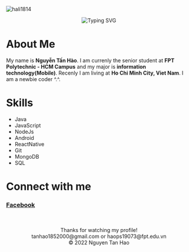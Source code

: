 <p align="left"> <img src="https://komarev.com/ghpvc/?username=hali1814&label=Profile%20views&color=0e75b6&style=flat" alt="hali1814" /> </p>

<div align="center">
  <img src="https://readme-typing-svg.herokuapp.com?font=Dancing+Script&weight=700&size=40&duration=5003&pause=1000&color=378156&center=true&vCenter=true&width=435&lines=Hi!+Welcome+to+my+Github;Wishing+you+a+great+day+%3C3" alt="Typing SVG" />
</div>

# About Me
My name is **Nguyễn Tấn Hào**. I am currenly the senior student at **FPT Polytechnic - HCM Campus** and my major is **information technology(Mobile)**. Recenly I am living at **Ho Chi Minh City, Viet Nam**. I am a newbie coder ^.^.


# Skills
- Java
- JavaScript
- NodeJs
- Android
- ReactNative
- Git
- MongoDB
- SQL


# Connect with me

### [Facebook](https://www.facebook.com/profile.php?id=100033679207348)
<br/>
<br/>
<div align="center">
  Thanks for watching my profile!<br/>
  tanhao1852000@gmail.com or haops19073@fpt.edu.vn <br/>
  &copy; 2022 Nguyen Tan Hao
</div>

